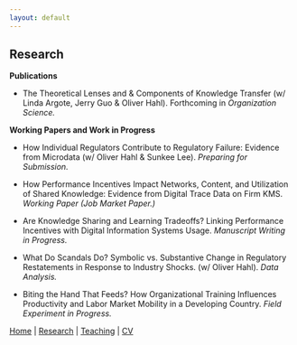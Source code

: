 ```yaml
---
layout: default
---
```


## Research

**Publications**
* The Theoretical Lenses and & Components of Knowledge Transfer (w/ Linda Argote, Jerry Guo & Oliver Hahl). Forthcoming in _Organization Science._

**Working Papers and Work in Progress**
* How Individual Regulators Contribute to Regulatory Failure: Evidence from Microdata (w/ Oliver Hahl & Sunkee Lee). _Preparing for Submission._

* How Performance Incentives Impact Networks, Content, and Utilization of Shared Knowledge: Evidence from Digital Trace Data on Firm KMS. _Working Paper (Job Market Paper.)_

* Are Knowledge Sharing and Learning Tradeoffs? Linking Performance Incentives with Digital Information Systems Usage. _Manuscript Writing in Progress._
 
* What Do Scandals Do? Symbolic vs. Substantive Change in Regulatory Restatements in Response to Industry Shocks. (w/ Oliver Hahl). _Data Analysis._

* Biting the Hand That Feeds? How Organizational Training Influences Productivity and Labor Market Mobility in a Developing Country. _Field Experiment in Progress._

[Home](./index.html) | [Research](./research.html) | [Teaching](./teaching.html) | [CV](./CV.html)  
